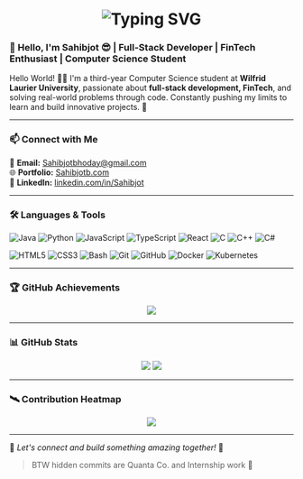 <!-- 🔥 Animated Name Header -->
<h1 align="center">
  <img src="https://readme-typing-svg.herokuapp.com?font=Fira+Code&weight=600&size=32&pause=1&color=00FFAB&center=true&vCenter=true&width=1000&lines=Hi+I'm+Sahibjot+%F0%9F%91%8B;Full-Stack+Dev+%7C+FinTech;Welcome+to+my+world+of+code+%E2%9A%99%EF%B8%8F" alt="Typing SVG" />
</h1>

### 👋 Hello, I'm Sahibjot 😎 | Full-Stack Developer | FinTech Enthusiast | Computer Science Student  

Hello World! 👨‍💻 I'm a third-year Computer Science student at **Wilfrid Laurier University**, passionate about **full-stack development, FinTech**, and solving real-world problems through code. Constantly pushing my limits to learn and build innovative projects. 🚀  

---

### 📫 Connect with Me  
📧 **Email:** [Sahibjotbhoday@gmail.com](mailto:Sahibjotbhoday@gmail.com)  
🌐 **Portfolio:** [Sahibjotb.com](https://sahibjotb.com/)  
💼 **LinkedIn:** [linkedin.com/in/Sahibjot](https://www.linkedin.com/in/sahibjot-singh-bhoday/)  

---

### 🛠️ Languages & Tools  

![Java](https://img.shields.io/badge/Java-%23ED8B00.svg?style=for-the-badge&logo=java&logoColor=white)  ![Python](https://img.shields.io/badge/Python-3670A0?style=for-the-badge&logo=python&logoColor=ffdd54)  ![JavaScript](https://img.shields.io/badge/JavaScript-%23F7DF1E.svg?style=for-the-badge&logo=javascript&logoColor=black)  ![TypeScript](https://img.shields.io/badge/TypeScript-%23007ACC.svg?style=for-the-badge&logo=typescript&logoColor=white)  ![React](https://img.shields.io/badge/React-%2361DAFB.svg?style=for-the-badge&logo=react&logoColor=black)  ![C](https://img.shields.io/badge/C-%2300599C.svg?style=for-the-badge&logo=c&logoColor=white)  ![C++](https://img.shields.io/badge/C++-%2300599C.svg?style=for-the-badge&logo=c%2B%2B&logoColor=white)  ![C#](https://img.shields.io/badge/C%23-%23239120.svg?style=for-the-badge&logo=c-sharp&logoColor=white) 

![HTML5](https://img.shields.io/badge/HTML5-%23E34F26.svg?style=for-the-badge&logo=html5&logoColor=white)  ![CSS3](https://img.shields.io/badge/CSS3-%231572B6.svg?style=for-the-badge&logo=css3&logoColor=white)  ![Bash](https://img.shields.io/badge/Bash-%234EAA25.svg?style=for-the-badge&logo=gnu-bash&logoColor=white)  ![Git](https://img.shields.io/badge/Git-%23F05032.svg?style=for-the-badge&logo=git&logoColor=white)  ![GitHub](https://img.shields.io/badge/GitHub-%23181717.svg?style=for-the-badge&logo=github&logoColor=white)  ![Docker](https://img.shields.io/badge/Docker-%230db7ed.svg?style=for-the-badge&logo=docker&logoColor=white)  ![Kubernetes](https://img.shields.io/badge/Kubernetes-%23326CE5.svg?style=for-the-badge&logo=kubernetes&logoColor=white)  

---

### 🏆 GitHub Achievements  
<p align="center">
  <img src="https://github-profile-trophy.vercel.app/?username=SahibjotSB&theme=gruvbox&row=1&column=7" />
</p>

---

### 📊 GitHub Stats  
<p align="center">
  <img src="https://github-readme-stats.vercel.app/api?username=SahibjotSB&show_icons=true&theme=tokyonight&count_private=true" />
  <img src="https://github-readme-stats.vercel.app/api/top-langs/?username=SahibjotSB&layout=compact&theme=tokyonight" />
</p>

---

### 🛰️ Contribution Heatmap  
<p align="center">
  <img src="https://github-readme-activity-graph.vercel.app/graph?username=SahibjotSB&theme=tokyo-night" />
</p>

---

🌟 *Let's connect and build something amazing together!* 🚀  
> BTW hidden commits are Quanta Co. and Internship work 🤫
